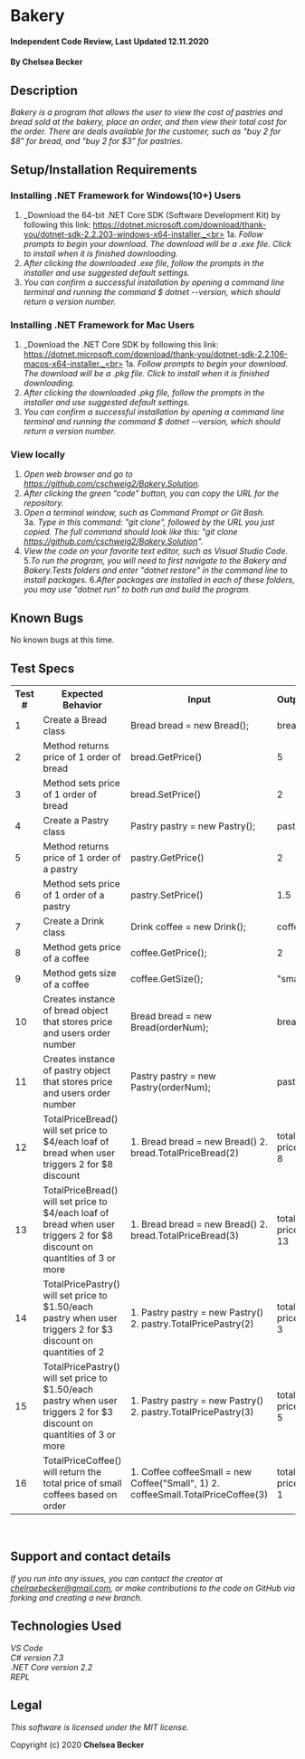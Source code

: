 # Bakery

#### Independent Code Review, Last Updated 12.11.2020

#### **By Chelsea Becker**

## Description

_Bakery is a program that allows the user to view the cost of pastries and bread sold at the bakery, place an order, and then view their total cost for the order. There are deals available for the customer, such as "buy 2 for $8" for bread, and "buy 2 for $3" for pastries._

## Setup/Installation Requirements

### Installing .NET Framework for Windows(10+) Users

1. _Download the 64-bit .NET Core SDK (Software Development Kit) by following this link: https://dotnet.microsoft.com/download/thank-you/dotnet-sdk-2.2.203-windows-x64-installer._<br>
1a. _Follow prompts to begin your download. The download will be a .exe file. Click to install when it is finished downloading._
2. _After clicking the downloaded .exe file, follow the prompts in the installer and use suggested default settings._
3. _You can confirm a successful installation by opening a command line terminal and running the command $ dotnet --version, which should return a version number._


### Installing .NET Framework for Mac Users

1. _Download the .NET Core SDK by following this link: https://dotnet.microsoft.com/download/thank-you/dotnet-sdk-2.2.106-macos-x64-installer._<br>
1a. _Follow prompts to begin your download. The download will be a .pkg file. Click to install when it is finished downloading._
2. _After clicking the downloaded .pkg file, follow the prompts in the installer and use suggested default settings._
3. _You can confirm a successful installation by opening a command line terminal and running the command $ dotnet --version, which should return a version number._


### View locally

1. _Open web browser and go to https://github.com/cschweig2/Bakery.Solution._
2. _After clicking the green "code" button, you can copy the URL for the repository._
3. _Open a terminal window, such as Command Prompt or Git Bash._<br>
  3a. _Type in this command: "git clone", followed by the URL you just copied. The full command should look like this: "git clone https://github.com/cschweig2/Bakery.Solution"._
4. _View the code on your favorite text editor, such as Visual Studio Code._
5._To run the program, you will need to first navigate to the Bakery and Bakery.Tests folders and enter "dotnet restore" in the command line to install packages._
6._After packages are installed in each of these folders, you may use "dotnet run" to both run and build the program._

## Known Bugs

No known bugs at this time.

## Test Specs

<table>
  <tr>
    <th>Test #</th>
    <th>Expected Behavior</th>
    <th>Input</th>
    <th>Output</th>
  </tr>
  <tr>
    <td>1</td>
    <td>Create a Bread class</td>
    <td>Bread bread = new Bread();</td>
    <td>bread</td>
  </tr>
  <tr>
    <td>2</td>
    <td>Method returns price of 1 order of bread</td>
    <td>bread.GetPrice()</td>
    <td>5</td>
  </tr>
  <tr>
    <td>3</td>
    <td>Method sets price of 1 order of bread</td>
    <td>bread.SetPrice()</td>
    <td>2</td>
  </tr>
  <tr>
    <td>4</td>
    <td>Create a Pastry class</td>
    <td>Pastry pastry = new Pastry();</td>
    <td>pastry</td>
  </tr>
  <tr>
    <td>5</td>
    <td>Method returns price of 1 order of a pastry</td>
    <td>pastry.GetPrice()</td>
    <td>2</td>
  </tr>
  <tr>
    <td>6</td>
    <td>Method sets price of 1 order of a pastry</td>
    <td>pastry.SetPrice()</td>
    <td>1.5</td>
  </tr>
  <tr>
    <td>7</td>
    <td>Create a Drink class</td>
    <td>Drink coffee = new Drink();</td>
    <td>coffee</td>
  </tr>
  <tr>
    <td>8</td>
    <td>Method gets price of a coffee</td>
    <td>coffee.GetPrice();</td>
    <td>2</td>
  </tr>
  <tr>
    <td>9</td>
    <td>Method gets size of a coffee</td>
    <td>coffee.GetSize();</td>
    <td>"small"</td>
  </tr>
  <tr>
    <td>10</td>
    <td>Creates instance of bread object that stores price and users order number</td>
    <td>Bread bread = new Bread(orderNum);</td>
    <td>bread</td>
  </tr>
  <tr>
    <td>11</td>
    <td>Creates instance of pastry object that stores price and users order number</td>
    <td>Pastry pastry = new Pastry(orderNum);</td>
    <td>pastry</td>
  </tr>
  <tr>
    <td>12</td>
    <td>TotalPriceBread() will set price to $4/each loaf of bread when user triggers 2 for $8 discount</td>
    <td>1. Bread bread = new Bread() 2. bread.TotalPriceBread(2)</td>
    <td>total price = 8</td>
  </tr>
  <tr>
    <td>13</td>
    <td>TotalPriceBread() will set price to $4/each loaf of bread when user triggers 2 for $8 discount on quantities of 3 or more</td>
    <td>1. Bread bread = new Bread() 2. bread.TotalPriceBread(3)</td>
    <td>total price = 13</td>
  </tr>
  <tr>
    <td>14</td>
    <td>TotalPricePastry() will set price to $1.50/each pastry when user triggers 2 for $3 discount on quantities of 2</td>
    <td>1. Pastry pastry = new Pastry() 2. pastry.TotalPricePastry(2)</td>
    <td>total price = 3</td>
  </tr>
  <tr>
    <td>15</td>
    <td>TotalPricePastry() will set price to $1.50/each pastry when user triggers 2 for $3 discount on quantities of 3 or more</td>
    <td>1. Pastry pastry = new Pastry() 2. pastry.TotalPricePastry(3)</td>
    <td>total price = 5</td>
  </tr>
  <tr>
    <td>16</td>
    <td>TotalPriceCoffee() will return the total price of small coffees based on order</td>
    <td>1. Coffee coffeeSmall = new Coffee("Small", 1) 2. coffeeSmall.TotalPriceCoffee(3)</td>
    <td>total price = 1</td>
  </tr>
</table>
<br>


## Support and contact details

_If you run into any issues, you can contact the creator at chelraebecker@gmail.com, or make contributions to the code on GitHub via forking and creating a new branch._

## Technologies Used

_VS Code_ <br>
_C# version 7.3_<br>
_.NET Core version 2.2_<br>
_REPL_<br>

## Legal

*This software is licensed under the MIT license.*

Copyright (c) 2020 **Chelsea Becker**